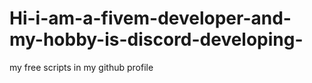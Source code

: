 # Hi-i-am-a-fivem-developer-and-my-hobby-is-discord-developing-
my free scripts in my github profile
